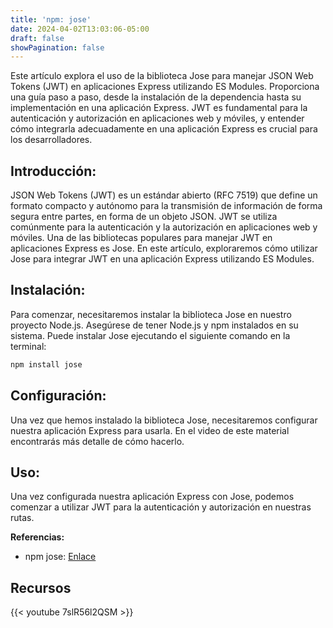 ```yaml
---
title: 'npm: jose'
date: 2024-04-02T13:03:06-05:00
draft: false
showPagination: false
---
```


Este artículo explora el uso de la biblioteca Jose para manejar JSON Web Tokens (JWT) en aplicaciones Express utilizando ES Modules. Proporciona una guía paso a paso, desde la instalación de la dependencia hasta su implementación en una aplicación Express. JWT es fundamental para la autenticación y autorización en aplicaciones web y móviles, y entender cómo integrarla adecuadamente en una aplicación Express es crucial para los desarrolladores.

## Introducción:

JSON Web Tokens (JWT) es un estándar abierto (RFC 7519) que define un formato compacto y autónomo para la transmisión de información de forma segura entre partes, en forma de un objeto JSON. JWT se utiliza comúnmente para la autenticación y la autorización en aplicaciones web y móviles. Una de las bibliotecas populares para manejar JWT en aplicaciones Express es Jose. En este artículo, exploraremos cómo utilizar Jose para integrar JWT en una aplicación Express utilizando ES Modules.

## Instalación:

Para comenzar, necesitaremos instalar la biblioteca Jose en nuestro proyecto Node.js. Asegúrese de tener Node.js y npm instalados en su sistema. Puede instalar Jose ejecutando el siguiente comando en la terminal:

```bash
npm install jose
```

## Configuración:

Una vez que hemos instalado la biblioteca Jose, necesitaremos configurar nuestra aplicación Express para usarla. En el video de este material encontrarás más detalle de cómo hacerlo.

## Uso:

Una vez configurada nuestra aplicación Express con Jose, podemos comenzar a utilizar JWT para la autenticación y autorización en nuestras rutas.

**Referencias:**

- npm jose: [Enlace](https://www.npmjs.com/package/jose)

## Recursos

{{< youtube 7slR56l2QSM >}}

